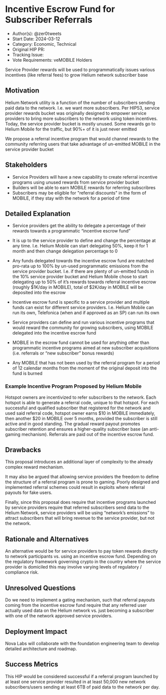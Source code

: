 # Incentive Escrow Fund for Subscriber Referrals

- Author(s): @zer0tweets
- Start Date: 2024-03-12
- Category: Economic, Technical
- Original HIP PR:
- Tracking Issue: 
- Vote Requirements: veMOBILE Holders

Service Provider rewards will be used to programmatically issues various incentives (like referral fees) to grow Helium network subscriber base
    
##  Motivation

Helium Network utility is a function of the number of subscribers sending paid data to the network. I.e. we want more subscribers. Per HIP53, service provider rewards bucket was originally designed to empower service providers to bring more subscribers to the network using token incentives.
Today, the service provider bucket is mostly unused. Some rewards go to Helium Mobile for the traffic, but 90%+ of it is just never emitted

We propose a referral incentive program that would channel rewards to the community referring users that take advantage of un-emitted MOBILE in the service provider bucket
    
## Stakeholders

-   Service Providers will have a new capability to create referral incentive programs using unused rewards from service provider bucket      
-   Builders will be able to earn MOBILE rewards for referring subscribres 
-   Subscribers may be eligible for "referral discounts" in the form of MOBILE, if they stay with the network for a period of time 
    
## Detailed Explanation

-   Service providers get the ability to delegate a percentage of their rewards towards a programmatic “incentive escrow fund”
    
-   It is up to the service provider to define and change the percentage at any time. I.e. Helium Mobile can start delegating 50%, keep it for 1 month and then change delegation percentage to 0
    
-   Any funds delegated towards the incentive escrow fund are matched pro-rata up to 100% by un-used programmatic emissions from the service provider bucket. I.e. if there are plenty of un-emitted funds in the 10% service provider bucket and Helium Mobile chose to start delegating up to 50% of it’s rewards towards referral incentive escrow (roughly $1K/day in MOBILE), total of $2K/day in MOBILE will be deposited into the escrow
    
-   Incentive escrow fund is specific to a service provider and multiple funds can exist for different service providers. I.e. Helium Mobile can run its own, Telefonica (when and if approved as an SP) can run its own
    
-   Service providers can define and run various incentive programs that would reward the community for growing subscribers, using MOBILE delegated into the incentive escrow fund
    
-   MOBILE in the escrow fund cannot be used for anything other than programmatic incentive programs aimed at new subscriber acquisitions (i.e. referrals or “new subscriber” bonus rewards)
    
-   Any MOBILE that has not been used by the referral program for a period of 12 calendar months from the moment of the original deposit into the fund is burned
    
### Example Incentive Program Proposed by Helium Mobile

Hotspot owners are incentivized to refer subscribers to the network. Each hotspot is able to generate a referral code, unique to that hotspot. For each successful and qualified subscriber that registered for the network and used said referral code, hotspot owner earns $10 in MOBILE immediately, then another $20 in MOBILE over 5 months, provided the subscriber is still active and in good standing. The gradual reward payout promotes subscriber retention and ensures a higher-quality subscriber base (an anti-gaming mechanism). Referrals are paid out of the incentive escrow fund.

## Drawbacks

This proposal introduces an additional layer of complexity to the already complex reward mechanism.

It may also be argued that allowing service providers the freedom to define the structure of a referral program is prone to gaming. Poorly designed and implemented referral schemes could result in exploits where referral payouts for fake users.

Finally, since this proposal does require that incentive programs launched by service providers require that referred subscribers send data to the Helium Network, service providers will be using “network’s emissions” to attract subscribers that will bring revenue to the service provider, but not the network.

## Rationale and Alternatives

An alternative would be for service providers to pay token rewards directly to network participants vs. using an incentive escrow fund. Depending on the regulatory framework governing crypto in the country where the service provider is domiciled this may involve varying levels of regulatory / compliance risk.

## Unresolved Questions

Do we need to implement a gating mechanism, such that referral payouts coming from the incentive escrow fund require that any referred user actually used data on the Helium network vs. just becoming a subscriber with one of the network approved service providers.

## Deployment Impact

Nova Labs will collaborate with the foundation engineering team to develop detailed architecture and roadmap.

## Success Metrics

This HIP would be considered successful if a referral program launched by at least one service provider resulted in at least 50,000 new network subscribers/users sending at least 6TB of paid data to the network per day.
